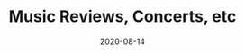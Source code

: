 ---
title: "Music Reviews, Concerts, etc"
date: 2020-08-14
draft: false
description: "Music, concert, reviews and more - all from the fabulous DJs and staff at KSCU"
showDate: false
showAuthor: false
showReadingTime: false
showEdit: false
showPagination: false
---